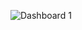 
![Dashboard 1](https://user-images.githubusercontent.com/114726530/234078243-52e8566f-65fb-4859-97b0-e4a8a8c1070c.png)
